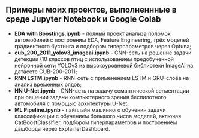 ## Примеры моих проектов, выполненнные в среде Jupyter Notebook и Google Colab

* **EDA with Boostings.ipynb** - полный проект анализа поломок автомобилей с построеним EDA, Feature Engineering, трёх моделей градиентного бустинга и подбором гиперпараметров через Optuna;
* **cub_200_2011_yolov3_imageai.ipynb** - CNN-сеть на решение задачи детекции (10 классов птиц с использованием предобученной нейронной сети YOLOv3 из высокоуровневой библиотеки ImageAI на датасете CUB-200-2011;
* **RNN LSTM.ipynb** - RNN-сеть с применением LSTM и GRU-слоёв на анализ временных рядов;
* **NN U-Net.ipynb** - CNN-сеть на задачу семантической сегментации при решении задачи компьютерного зрения беспилотного автомобиля с помощью архитектуры U-Net;
* **ML Pipeline.ipynb** - пайплайн машинного обучения задачи классификации с обучением большого числа моделей, включая CatBoostClassifier, подбором гиперпараметров и построением дашборда через ExplainerDashboard.

